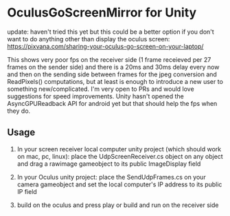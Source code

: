 # OculusGoScreenMirror for Unity

update: haven't tried this yet but this could be a better option if you don't want to do anything other than display the oculus screen: https://pixvana.com/sharing-your-oculus-go-screen-on-your-laptop/

This shows very poor fps on the receiver side (1 frame receieved per 27 frames on the sender side) and there is a 20ms and 30ms delay every now and then on the sending side between frames for the jpeg conversion and ReadPixels() computations, but at least is enough to introduce a new user to something new/complicated. I'm very open to PRs and would love suggestions for speed improvements. Unity hasn't opened the AsyncGPUReadback API for android yet but that should help the fps when they do. 

## Usage
1. In your screen receiver local computer unity project (which should work on mac, pc, linux): place the UdpScreenReceiver.cs object on any object and drag a rawimage gameobject to its public ImageDisplay field

2. In your Oculus unity project: place the SendUdpFrames.cs on your camera gameobject and set the local computer's IP address to its public IP field

3. build on the oculus and press play or build and run on the receiver side
